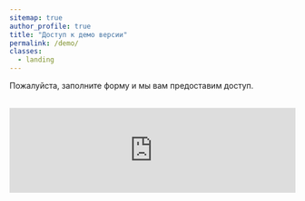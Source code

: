 ```yaml
---
sitemap: true
author_profile: true
title: "Доступ к демо версии"
permalink: /demo/
classes:
  - landing
---
```


Пожалуйста, заполните форму и мы вам предоставим доступ.
<br>
<br>

<script src="https://yastatic.net/q/forms-frontend-ext/_/embed.js"></script>
<iframe 
	src="https://forms.yandex.ru/cloud/63eb4e19c09c02103bec7947/?iframe=1&answer_short_text_type_form=demo&answer_choices_subject=demo" 
	name="ya-form-63eb4e19c09c02103bec7947" 
	frameborder="0"
	width="100%">
</iframe>
